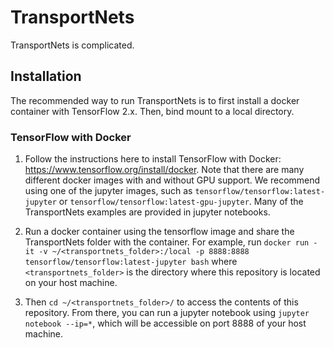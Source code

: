 # TransportNets

TransportNets is complicated.

## Installation

The recommended way to run TransportNets is to first install a docker container with TensorFlow 2.x. Then, bind mount to a local directory.

### TensorFlow with Docker

1. Follow the instructions here to install TensorFlow with Docker: https://www.tensorflow.org/install/docker.  Note that there are many different docker images with and without GPU support.   We recommend using one of the jupyter images, such as `tensorflow/tensorflow:latest-jupyter` or `tensorflow/tensorflow:latest-gpu-jupyter`.   Many of the TransportNets examples are provided in jupyter notebooks.

2. Run a docker container using the tensorflow image and share the TransportNets folder with the container.  For example, run 
```docker run -it -v ~/<transportnets_folder>:/local -p 8888:8888 tensorflow/tensorflow:latest-jupyter bash```
where `<transportnets_folder>` is the directory where this repository is located on your host machine.

3. Then `cd ~/<transportnets_folder>/` to access the contents of this repository. From there, you can run a jupyter notebook using `jupyter notebook --ip=*`, which will be accessible on port 8888 of your host machine.
